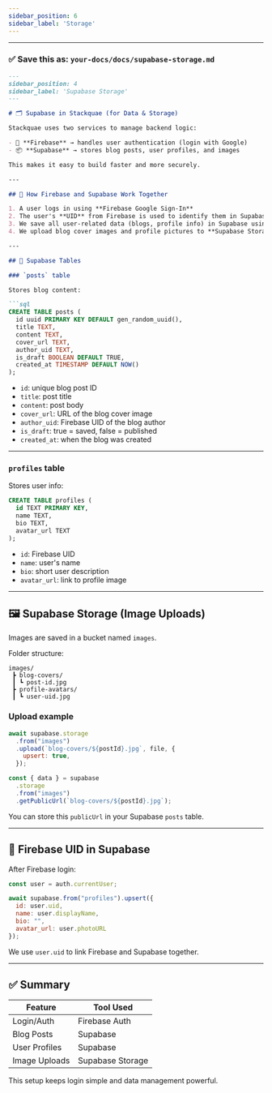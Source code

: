 ```yaml
---
sidebar_position: 6
sidebar_label: 'Storage'
---
```

---

### ✅ Save this as: `your-docs/docs/supabase-storage.md`

````md
---
sidebar_position: 4
sidebar_label: 'Supabase Storage'
---

# 🗂️ Supabase in Stackquae (for Data & Storage)

Stackquae uses two services to manage backend logic:

- 🔐 **Firebase** → handles user authentication (login with Google)
- 📦 **Supabase** → stores blog posts, user profiles, and images

This makes it easy to build faster and more securely.

---

## 🔗 How Firebase and Supabase Work Together

1. A user logs in using **Firebase Google Sign-In**
2. The user's **UID** from Firebase is used to identify them in Supabase
3. We save all user-related data (blogs, profile info) in Supabase using that UID
4. We upload blog cover images and profile pictures to **Supabase Storage**

---

## 📄 Supabase Tables

### `posts` table

Stores blog content:

```sql
CREATE TABLE posts (
  id uuid PRIMARY KEY DEFAULT gen_random_uuid(),
  title TEXT,
  content TEXT,
  cover_url TEXT,
  author_uid TEXT,
  is_draft BOOLEAN DEFAULT TRUE,
  created_at TIMESTAMP DEFAULT NOW()
);
````

* `id`: unique blog post ID
* `title`: post title
* `content`: post body
* `cover_url`: URL of the blog cover image
* `author_uid`: Firebase UID of the blog author
* `is_draft`: true = saved, false = published
* `created_at`: when the blog was created

---

### `profiles` table

Stores user info:

```sql
CREATE TABLE profiles (
  id TEXT PRIMARY KEY,
  name TEXT,
  bio TEXT,
  avatar_url TEXT
);
```

* `id`: Firebase UID
* `name`: user's name
* `bio`: short user description
* `avatar_url`: link to profile image

---

## 🖼️ Supabase Storage (Image Uploads)

Images are saved in a bucket named `images`.

Folder structure:

```
images/
 ┣ blog-covers/
 ┃ ┗ post-id.jpg
 ┣ profile-avatars/
 ┃ ┗ user-uid.jpg
```

### Upload example

```js
await supabase.storage
  .from("images")
  .upload(`blog-covers/${postId}.jpg`, file, {
    upsert: true,
  });

const { data } = supabase
  .storage
  .from("images")
  .getPublicUrl(`blog-covers/${postId}.jpg`);
```

You can store this `publicUrl` in your Supabase `posts` table.

---

## 🔐 Firebase UID in Supabase

After Firebase login:

```js
const user = auth.currentUser;

await supabase.from("profiles").upsert({
  id: user.uid,
  name: user.displayName,
  bio: "",
  avatar_url: user.photoURL
});
```

We use `user.uid` to link Firebase and Supabase together.

---

## ✅ Summary

| Feature       | Tool Used        |
| ------------- | ---------------- |
| Login/Auth    | Firebase Auth    |
| Blog Posts    | Supabase         |
| User Profiles | Supabase         |
| Image Uploads | Supabase Storage |

This setup keeps login simple and data management powerful.

